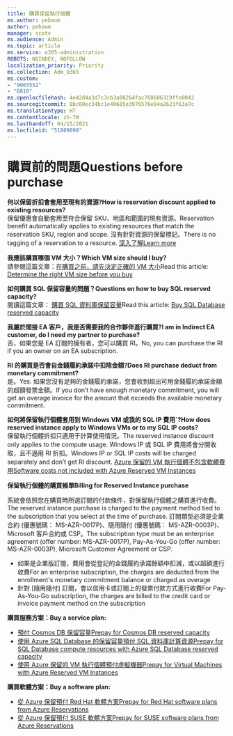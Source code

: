 ```yaml
---
title: 購買保留執行個體
ms.author: pebaum
author: pebaum
manager: scotv
ms.audience: Admin
ms.topic: article
ms.service: o365-administration
ROBOTS: NOINDEX, NOFOLLOW
localization_priority: Priority
ms.collection: Adm_O365
ms.custom:
- "9003552"
- "6816"
ms.openlocfilehash: 4e42d4a3d7c3cb3a08264fac768606319ffe0043
ms.sourcegitcommit: 8bc60ec34bc1e40685e3976576e04a2623f63a7c
ms.translationtype: HT
ms.contentlocale: zh-TW
ms.lasthandoff: 04/15/2021
ms.locfileid: "51809898"
---
```

# <a name="questions-before-purchase"></a><span data-ttu-id="d3b6a-102">購買前的問題</span><span class="sxs-lookup"><span data-stu-id="d3b6a-102">Questions before purchase</span></span>

<span data-ttu-id="d3b6a-103">**何以保留折扣會套用至現有的資源?**</span><span class="sxs-lookup"><span data-stu-id="d3b6a-103">**How is reservation discount applied to existing resources?**</span></span>  
<span data-ttu-id="d3b6a-104">保留優惠會自動套用至符合保留 SKU、地區和範圍的現有資源。</span><span class="sxs-lookup"><span data-stu-id="d3b6a-104">Reservation benefit automatically applies to existing resources that match the reservation SKU, region and scope.</span></span> <span data-ttu-id="d3b6a-105">沒有針對資源的保留標記。</span><span class="sxs-lookup"><span data-stu-id="d3b6a-105">There is no tagging of a reservation to a resource.</span></span> [<span data-ttu-id="d3b6a-106">深入了解</span><span class="sxs-lookup"><span data-stu-id="d3b6a-106">Learn more</span></span>](https://docs.microsoft.com/azure/cost-management-billing/reservations/save-compute-costs-reservations?WT.mc_id=Portal-Microsoft_Azure_Support#how-reservation-discount-is-applied) 

<span data-ttu-id="d3b6a-107">**我應該購買哪個 VM 大小？**</span><span class="sxs-lookup"><span data-stu-id="d3b6a-107">**Which VM size should I buy?**</span></span>  
<span data-ttu-id="d3b6a-108">請參閱這篇文章：[在購買之前，請先決定正確的 VM 大小](https://docs.microsoft.com/azure/virtual-machines/windows/prepay-reserved-vm-instances?toc=/azure/billing/TOC.json&WT.mc_id=Portal-Microsoft_Azure_Support#determine-the-right-vm-size-before-you-buy)</span><span class="sxs-lookup"><span data-stu-id="d3b6a-108">Read this article: [Determine the right VM size before you buy](https://docs.microsoft.com/azure/virtual-machines/windows/prepay-reserved-vm-instances?toc=/azure/billing/TOC.json&WT.mc_id=Portal-Microsoft_Azure_Support#determine-the-right-vm-size-before-you-buy)</span></span>

<span data-ttu-id="d3b6a-109">**如何購買 SQL 保留容量的問題？**</span><span class="sxs-lookup"><span data-stu-id="d3b6a-109">**Questions on how to buy SQL reserved capacity?**</span></span>  
<span data-ttu-id="d3b6a-110">閱讀這篇文章： [購買 SQL 資料庫保留容量](https://docs.microsoft.com/azure/sql-database/sql-database-reserved-capacity?toc=/azure/billing/TOC.json&WT.mc_id=Portal-Microsoft_Azure_Support#buy-sql-database-reserved-capacity)</span><span class="sxs-lookup"><span data-stu-id="d3b6a-110">Read this article: [Buy SQL Database reserved capacity](https://docs.microsoft.com/azure/sql-database/sql-database-reserved-capacity?toc=/azure/billing/TOC.json&WT.mc_id=Portal-Microsoft_Azure_Support#buy-sql-database-reserved-capacity)</span></span>

<span data-ttu-id="d3b6a-111">**我屬於間接 EA 客戶，我是否需要我的合作夥伴進行購買?**</span><span class="sxs-lookup"><span data-stu-id="d3b6a-111">**I am in Indirect EA customer, do I need my partner to purchase?**</span></span>  
<span data-ttu-id="d3b6a-112">否，如果您是 EA 訂閱的擁有者，您可以購買 RI。</span><span class="sxs-lookup"><span data-stu-id="d3b6a-112">No, you can purchase the RI if you an owner on an EA subscription.</span></span>

<span data-ttu-id="d3b6a-113">**RI 的購買是否會自金錢履約承諾中扣除金額?**</span><span class="sxs-lookup"><span data-stu-id="d3b6a-113">**Does RI purchase deduct from monetary commitment?**</span></span>  
<span data-ttu-id="d3b6a-114">是。</span><span class="sxs-lookup"><span data-stu-id="d3b6a-114">Yes.</span></span> <span data-ttu-id="d3b6a-115">如果您沒有足夠的金錢履約承諾，您會收到超出可用金錢履約承諾金額的超額發票金額。</span><span class="sxs-lookup"><span data-stu-id="d3b6a-115">If you don’t have enough monetary commitment, you will get an overage invoice for the amount that exceeds the available monetary commitment.</span></span>

<span data-ttu-id="d3b6a-116">**如何將保留執行個體套用到 Windows VM 或我的 SQL IP 費用ˋ?**</span><span class="sxs-lookup"><span data-stu-id="d3b6a-116">**How does reserved instance apply to Windows VMs or to my SQL IP costs?**</span></span>  
<span data-ttu-id="d3b6a-117">保留執行個體折扣只適用于計算使用情況。</span><span class="sxs-lookup"><span data-stu-id="d3b6a-117">The reserved instance discount only applies to the compute usage.</span></span> <span data-ttu-id="d3b6a-118">Windows IP 或 SQL IP 費用將會分開收取，且不適用 RI 折扣。</span><span class="sxs-lookup"><span data-stu-id="d3b6a-118">Windows IP or SQL IP costs will be charged separately and don’t get RI discount.</span></span> [<span data-ttu-id="d3b6a-119">Azure 保留的 VM 執行個體不包含軟體費用</span><span class="sxs-lookup"><span data-stu-id="d3b6a-119">Software costs not included with Azure Reserved VM Instances</span></span>](https://docs.microsoft.com/azure/billing/billing-reserved-instance-windows-software-costs?WT.mc_id=Portal-Microsoft_Azure_Support)  
      
<span data-ttu-id="d3b6a-120">**保留執行個體的購買帳單**</span><span class="sxs-lookup"><span data-stu-id="d3b6a-120">**Billing for Reserved Instance purchase**</span></span>  
      
<span data-ttu-id="d3b6a-121">系統會依照您在購買時所選訂閱的付款條件，對保留執行個體之購買進行收費。</span><span class="sxs-lookup"><span data-stu-id="d3b6a-121">The reserved instance purchase is charged to the payment method tied to the subscription that you select at the time of purchase.</span></span> <span data-ttu-id="d3b6a-122">訂閱類型必須是企業合約 (優惠號碼： MS-AZR-0017P)、隨用隨付 (優惠號碼： MS-AZR-0003P)、Microsoft 客戶合約或 CSP。</span><span class="sxs-lookup"><span data-stu-id="d3b6a-122">The subscription type must be an enterprise agreement (offer number: MS-AZR-0017P), Pay-As-You-Go (offer number: MS-AZR-0003P), Microsoft Customer Agreement or CSP.</span></span>

-   <span data-ttu-id="d3b6a-123">如果是企業版訂閱，費用會從登記的金錢履約承諾餘額中扣減，或以超額進行收費</span><span class="sxs-lookup"><span data-stu-id="d3b6a-123">For an enterprise subscription, the charges are deducted from the enrollment's monetary commitment balance or charged as overage</span></span>
-   <span data-ttu-id="d3b6a-124">針對 [隨用隨付] 訂閱，會以信用卡或訂閱上的發票付款方式進行收費</span><span class="sxs-lookup"><span data-stu-id="d3b6a-124">For Pay-As-You-Go subscription, the charges are billed to the credit card or invoice payment method on the subscription</span></span>

<span data-ttu-id="d3b6a-125">**購買服務方案：**</span><span class="sxs-lookup"><span data-stu-id="d3b6a-125">**Buy a service plan:**</span></span>

-   [<span data-ttu-id="d3b6a-126">預付 Cosmos DB 保留容量</span><span class="sxs-lookup"><span data-stu-id="d3b6a-126">Prepay for Cosmos DB reserved capacity</span></span>](https://docs.microsoft.com/azure/cosmos-db/cosmos-db-reserved-capacity?WT.mc_id=Portal-Microsoft_Azure_Support)
-   [<span data-ttu-id="d3b6a-127">使用 Azure SQL Database 的保留容量預付 SQL 資料庫計算資源</span><span class="sxs-lookup"><span data-stu-id="d3b6a-127">Prepay for SQL Database compute resources with Azure SQL Database reserved capacity</span></span>](https://docs.microsoft.com/azure/sql-database/sql-database-reserved-capacity?WT.mc_id=Portal-Microsoft_Azure_Support)
-   [<span data-ttu-id="d3b6a-128">使用 Azure 保留的 VM 執行個體預付虛擬機器</span><span class="sxs-lookup"><span data-stu-id="d3b6a-128">Prepay for Virtual Machines with Azure Reserved VM Instances</span></span>](https://docs.microsoft.com/azure/virtual-machines/windows/prepay-reserved-vm-instances?WT.mc_id=Portal-Microsoft_Azure_Support)

<span data-ttu-id="d3b6a-129">**購買軟體方案：**</span><span class="sxs-lookup"><span data-stu-id="d3b6a-129">**Buy a software plan:**</span></span>

-   [<span data-ttu-id="d3b6a-130">從 Azure 保留預付 Red Hat 軟體方案</span><span class="sxs-lookup"><span data-stu-id="d3b6a-130">Prepay for Red Hat software plans from Azure Reservations</span></span>](https://docs.microsoft.com/azure/virtual-machines/linux/prepay-rhel-software-charges?WT.mc_id=Portal-Microsoft_Azure_Support)
-   [<span data-ttu-id="d3b6a-131">從 Azure 保留預付 SUSE 軟體方案</span><span class="sxs-lookup"><span data-stu-id="d3b6a-131">Prepay for SUSE software plans from Azure Reservations</span></span>](https://docs.microsoft.com/azure/virtual-machines/linux/prepay-suse-software-charges?WT.mc_id=Portal-Microsoft_Azure_Support)